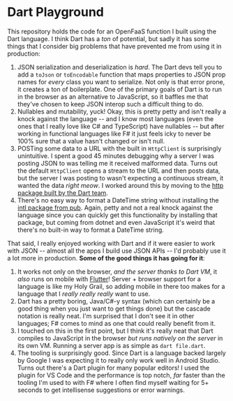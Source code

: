 # Dart Playground

This repository holds the code for an OpenFaaS function I built using the Dart language. I think Dart has a *ton* of potential, but sadly it has some things that I consider big problems that have prevented me from using it in production:

1. JSON serialization and deserialization is *hard*. The Dart devs tell you to add a `toJson` or `toEncodable` function that maps properties to JSON prop names for *every* class you want to serialize. Not only is that error prone, it creates a ton of boilerplate. One of the primary goals of Dart is to run in the browser as an alternative to JavaScript, so it baffles me that they've chosen to keep JSON interop such a difficult thing to do.
2. Nullables and mutability, yuck! Okay, this is pretty petty and isn't really a knock against the language -- and I know most languages (even the ones that I really love like C# and TypeScript) have nullables -- but after working in functional languages like F# it just feels icky to never be 100% sure that a value hasn't changed or isn't null.
3. POSTing some data to a URL with the built in `HttpClient` is surprisingly unintuitive. I spent a good 45 minutes debugging why a server I was posting JSON to was telling me it received malformed data. Turns out the default `HttpClient` opens a stream to the URL and then posts data, but the server I was posting to wasn't expecting a continuous stream, it wanted the data *right meow*. I worked around this by moving to the [http package built by the Dart team](https://pub.dartlang.org/packages/http).
4. There's no easy way to format a DateTime string without installing the [intl package from pub](https://pub.dartlang.org/packages/intl). Again, petty and not a real knock against the language since you can quickly get this functionality by installing that package, but coming from dotnet and even JavaScript it's weird that there's no built-in way to format a DateTime string.

That said, I really enjoyed working with Dart and if it were easier to work with JSON -- almost all the apps I build use JSON APIs -- I'd probably use it a lot more in production. **Some of the good things it has going for it**:

1. It works not only on the browser, *and the server thanks to Dart VM*, it *also* runs on mobile with [Flutter](https://flutter.io)! Server + browser support for a language is like my Holy Grail, so adding mobile in there too makes for a language that I *really really really* want to use.
2. Dart has a pretty boring, Java/C#-y syntax (which can certainly be a good thing when you just want to get things done) but the cascade notation is really neat. I'm surprised that I don't see it in other languages; F# comes to mind as one that could really benefit from it.
3. I touched on this in the first point, but I think it's really neat that Dart compiles to JavaScript in the browser *but runs natively on the server* in its own VM. Running a server app is as simple as `dart file.dart`.
4. The tooling is surprisingly good. Since Dart is a language backed largely by Google I was expecting it to really only work well in Android Studio. Turns out there's a Dart plugin for many popular editors! I used the plugin for VS Code and the performance is top notch, *far* faster than the tooling I'm used to with F# where I often find myself waiting for 5+ seconds to get intellisense suggestions or error warnings.
